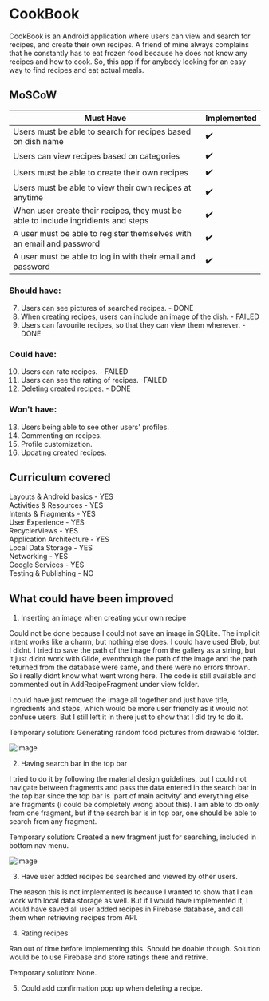 # CookBook
CookBook is an Android application where users can view and search for recipes, and create their own recipes. A friend of mine always complains that he constantly has to eat frozen food because he does not know any recipes and how to cook. So, this app if for anybody looking for an easy way to find recipes and eat actual meals.

## MoSCoW

| Must Have | Implemented |
| --- | --- |
| Users must be able to search for recipes based on dish name | :heavy_check_mark: |
| Users can view recipes based on categories | :heavy_check_mark: |
| Users must be able to create their own recipes | :heavy_check_mark: |
| Users must be able to view their own recipes at anytime | :heavy_check_mark: |
| When user create their recipes, they must be able to include ingridients and steps | :heavy_check_mark: |
| A user must be able to register themselves with an email and password | :heavy_check_mark: |
| A user must be able to log in with their email and password | :heavy_check_mark: |

<!--
### Must have:
1. Users must be able to search for recipes based on dish name. - DONE
2. Users can view recipes based on categories - DONE
3. Users must be able to create their own recipes. - DONE
4. Users must be able to view their own recipes at anytime. - DONE
5. When user create their recipes, they must be able to include ingridients and steps. - DONE 
6. A user must be able to register themselves with an email and password. - DONE 
7. A user must be able to log in with their email and password. - DONE 
-->
### Should have:
7. Users can see pictures of searched recipes. - DONE
8. When creating recipes, users can include an image of the dish. - FAILED
9. Users can favourite recipes, so that they can view them whenever. - DONE 

### Could have:
10. Users can rate recipes. - FAILED
11. Users can see the rating of recipes. -FAILED
12. Deleting created recipes. - DONE

### Won't have:
13. Users being able to see other users' profiles.
14. Commenting on recipes.
15. Profile customization.
16. Updating created recipes.

## Curriculum covered

Layouts & Android basics - YES <br />
Activities & Resources - YES <br />
Intents & Fragments - YES <br />
User Experience - YES <br />
RecyclerViews - YES <br />
Application Architecture - YES <br />
Local Data Storage - YES <br />
Networking - YES <br />
Google Services - YES <br />
Testing & Publishing - NO <br />

## What could have been improved
1. Inserting an image when creating your own recipe

Could not be done because I could not save an image in SQLite. The implicit intent works like a charm, but nothing else does. I could have used Blob, but I didnt. I tried to save the path of the image from the gallery as a string, but it just didnt work with Glide, eventhough the path of the image and the path returned from the database were same, and there were no errors thrown. So i really didnt know what went wrong here. The code is still available and commented out in AddRecipeFragment under view folder.

I could have just removed the image all together and just have title, ingredients and steps, which would be more user friendly as it would not confuse users. But I still left it in there just to show that I did try to do it.

Temporary solution: Generating random food pictures from drawable folder.

![image](https://user-images.githubusercontent.com/71009398/118403208-a9b78800-b66d-11eb-89ec-bf6f3aef8b11.png)

2. Having search bar in the top bar

I tried to do it by following the material design guidelines, but I could not navigate between fragments and pass the data entered in the search bar in the top bar since the top bar is 'part of main acitvity' and everything else are fragments (i could be completely wrong about this). I am able to do only from one fragment, but if the search bar is in top bar, one should be able to search from any fragment.

Temporary solution: Created a new fragment just for searching, included in bottom nav menu.

![image](https://user-images.githubusercontent.com/71009398/118403223-c3f16600-b66d-11eb-9b02-455632207e9a.png)

3. Have user added recipes be searched and viewed by other users.

The reason this is not implemented is because I wanted to show that I can work with local data storage as well. But if I would have implemented it, I would have saved all user added recipes in Firebase database, and call them when retrieving recipes from API.

4. Rating recipes

Ran out of time before implementing this. Should be doable though. Solution would be to use Firebase and store ratings there and retrive.

Temporary solution: None.

5. Could add confirmation pop up when deleting a recipe.
